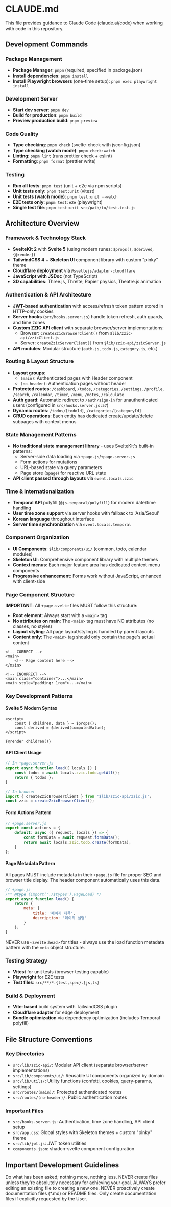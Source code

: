 # CLAUDE.md

This file provides guidance to Claude Code (claude.ai/code) when working with code in this repository.

## Development Commands

### Package Management

- **Package Manager**: `pnpm` (required, specified in package.json)
- **Install dependencies**: `pnpm install`
- **Install Playwright browsers** (one-time setup): `pnpm exec playwright install`

### Development Server

- **Start dev server**: `pnpm dev`
- **Build for production**: `pnpm build`
- **Preview production build**: `pnpm preview`

### Code Quality

- **Type checking**: `pnpm check` (svelte-check with jsconfig.json)
- **Type checking (watch mode)**: `pnpm check:watch`
- **Linting**: `pnpm lint` (runs prettier check + eslint)
- **Formatting**: `pnpm format` (prettier write)

### Testing

- **Run all tests**: `pnpm test` (unit + e2e via npm scripts)
- **Unit tests only**: `pnpm test:unit` (vitest)
- **Unit tests (watch mode)**: `pnpm test:unit --watch`
- **E2E tests only**: `pnpm test:e2e` (playwright)
- **Single test file**: `pnpm test:unit src/path/to/test.test.js`

## Architecture Overview

### Framework & Technology Stack

- **SvelteKit 2** with **Svelte 5** (using modern runes: `$props()`, `$derived`, `{@render}`)
- **TailwindCSS 4** + **Skeleton UI** component library with custom "pinky" theme
- **Cloudflare deployment** via `@sveltejs/adapter-cloudflare`
- **JavaScript with JSDoc** (not TypeScript)
- **3D capabilities**: Three.js, Threlte, Rapier physics, Theatre.js animation

### Authentication & API Architecture

- **JWT-based authentication** with access/refresh token pattern stored in HTTP-only cookies
- **Server hooks** (`src/hooks.server.js`) handle token refresh, auth guards, and time zones
- **Custom ZZIC API client** with separate browser/server implementations:
  - Browser: `createZzicBrowserClient()` from `$lib/zzic-api/zzicClient.js`
  - Server: `createZzicServerClient()` from `$lib/zzic-api/zzicServer.js`
- **API modules**: Modular structure (`auth.js`, `todo.js`, `category.js`, etc.)

### Routing & Layout Structure

- **Layout groups**:
  - `(main)`: Authenticated pages with Header component
  - `(no-header)`: Authentication pages without header
- **Protected routes**: `/dashboard`, `/todos`, `/categories`, `/settings`, `/profile`, `/search`, `/calendar`, `/timer`, `/menu`, `/notes`, `/calculate`
- **Auth guard**: Automatic redirect to `/auth/sign-in` for unauthenticated users (configured in `src/hooks.server.js:57`)
- **Dynamic routes**: `/todos/[todoId]`, `/categories/[categoryId]`
- **CRUD operations**: Each entity has dedicated create/update/delete subpages with context menus

### State Management Patterns

- **No traditional state management library** - uses SvelteKit's built-in patterns:
  - Server-side data loading via `+page.js`/`+page.server.js`
  - Form actions for mutations
  - URL-based state via query parameters
  - Page store (`$page`) for reactive URL state
- **API client passed through layouts** via `event.locals.zzic`

### Time & Internationalization

- **Temporal API** polyfill (`@js-temporal/polyfill`) for modern date/time handling
- **User time zone support** via server hooks with fallback to 'Asia/Seoul'
- **Korean language** throughout interface
- **Server time synchronization** via `event.locals.temporal`

### Component Organization

- **UI Components**: `$lib/components/ui/` (common, todo, calendar modules)
- **Skeleton UI**: Comprehensive component library with multiple themes
- **Context menus**: Each major feature area has dedicated context menu components
- **Progressive enhancement**: Forms work without JavaScript, enhanced with client-side

### Page Component Structure

**IMPORTANT**: All `+page.svelte` files MUST follow this structure:
- **Root element**: Always start with a `<main>` tag
- **No attributes on main**: The `<main>` tag must have NO attributes (no classes, no styles)
- **Layout styling**: All page layout/styling is handled by parent layouts
- **Content only**: The `<main>` tag should only contain the page's actual content

```svelte
<!-- CORRECT -->
<main>
	<!-- Page content here -->
</main>

<!-- INCORRECT -->
<main class="container">...</main>
<main style="padding: 1rem">...</main>
```

### Key Development Patterns

#### Svelte 5 Modern Syntax

```svelte
<script>
	const { children, data } = $props();
	const derived = $derived(computedValue);
</script>

{@render children()}
```

#### API Client Usage

```javascript
// In +page.server.js
export async function load({ locals }) {
	const todos = await locals.zzic.todo.getAll();
	return { todos };
}

// In browser
import { createZzicBrowserClient } from '$lib/zzic-api/zzic.js';
const zzic = createZzicBrowserClient();
```

#### Form Actions Pattern

```javascript
// +page.server.js
export const actions = {
	default: async ({ request, locals }) => {
		const formData = await request.formData();
		return await locals.zzic.todo.create(formData);
	}
};
```

#### Page Metadata Pattern

All pages MUST include metadata in their `+page.js` file for proper SEO and browser title display. The header component automatically uses this data.

```javascript
// +page.js
/** @type {import('./$types').PageLoad} */
export async function load() {
	return {
		meta: {
			title: '페이지 제목',
			description: '페이지 설명'
		}
	};
}
```

NEVER use `<svelte:head>` for titles - always use the load function metadata pattern with the `meta` object structure.

### Testing Strategy

- **Vitest** for unit tests (browser testing capable)
- **Playwright** for E2E tests
- **Test files**: `src/**/*.{test,spec}.{js,ts}`

### Build & Deployment

- **Vite-based** build system with TailwindCSS plugin
- **Cloudflare adapter** for edge deployment
- **Bundle optimization** via dependency optimization (includes Temporal polyfill)

## File Structure Conventions

### Key Directories

- `src/lib/zzic-api/`: Modular API client (separate browser/server implementations)
- `src/lib/components/ui/`: Reusable UI components organized by domain
- `src/lib/utils/`: Utility functions (confetti, cookies, query-params, settings)
- `src/routes/(main)/`: Protected authenticated routes
- `src/routes/(no-header)/`: Public authentication routes

### Important Files

- `src/hooks.server.js`: Authentication, time zone handling, API client setup
- `src/app.css`: Global styles with Skeleton themes + custom "pinky" theme
- `src/lib/jwt.js`: JWT token utilities
- `components.json`: shadcn-svelte component configuration

## Important Development Guidelines
Do what has been asked; nothing more, nothing less.
NEVER create files unless they're absolutely necessary for achieving your goal.
ALWAYS prefer editing an existing file to creating a new one.
NEVER proactively create documentation files (*.md) or README files. Only create documentation files if explicitly requested by the User.
